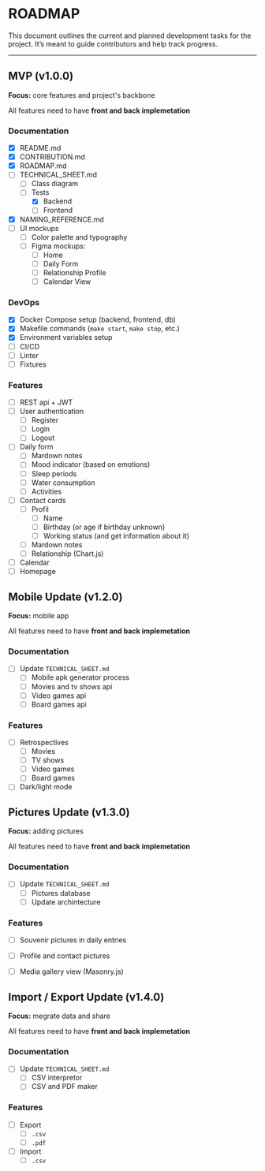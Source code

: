 # ROADMAP
This document outlines the current and planned development tasks for the project. It’s meant to guide contributors and help track progress.

---

## MVP (v1.0.0)
**Focus:** core features and project's backbone

All features need to have **front and back implemetation**

### Documentation
- [X] README.md
- [X] CONTRIBUTION.md
- [X] ROADMAP.md
- [ ] TECHNICAL_SHEET.md
  - [ ] Class diagram
  - [ ] Tests
    - [X] Backend
    - [ ] Frontend
- [X] NAMING_REFERENCE.md
- [ ] UI mockups
  - [ ] Color palette and typography
  - [ ] Figma mockups:
    - [ ] Home
    - [ ] Daily Form
    - [ ] Relationship Profile
    - [ ] Calendar View

### DevOps
- [X] Docker Compose setup (backend, frontend, db)
- [X] Makefile commands (`make start`, `make stop`, etc.)
- [X] Environment variables setup
- [ ] CI/CD
- [ ] Linter
- [ ] Fixtures

### Features
- [ ] REST api + JWT
- [ ] User authentication
  - [ ] Register
  - [ ] Login
  - [ ] Logout
- [ ] Daily form
  - [ ] Mardown notes
  - [ ] Mood indicator (based on emotions)
  - [ ] Sleep periods
  - [ ] Water consumption
  - [ ] Activities
- [ ] Contact cards
  - [ ] Profil
    - [ ] Name
    - [ ] Birthday (or age if birthday unknown)
    - [ ] Working status (and get information about it)
  - [ ] Mardown notes
  - [ ] Relationship (Chart.js)
- [ ] Calendar
- [ ] Homepage

## Mobile Update (v1.2.0)
**Focus:** mobile app

All features need to have **front and back implemetation**

### Documentation
- [ ] Update `TECHNICAL_SHEET.md`
  - [ ] Mobile apk generator process
  - [ ] Movies and tv shows api
  - [ ] Video games api
  - [ ] Board games api

### Features
- [ ] Retrospectives
  - [ ] Movies
  - [ ] TV shows
  - [ ] Video games
  - [ ] Board games
- [ ] Dark/light mode

## Pictures Update (v1.3.0)
**Focus:** adding pictures

All features need to have **front and back implemetation**

### Documentation
- [ ] Update `TECHNICAL_SHEET.md`
  - [ ] Pictures database
  - [ ] Update archintecture

### Features
- [ ] Souvenir pictures in daily entries
- [ ] Profile and contact pictures
- [ ] Media gallery view (Masonry.js)


## Import / Export Update (v1.4.0)
**Focus:** megrate data and share

All features need to have **front and back implemetation**

### Documentation
- [ ] Update `TECHNICAL_SHEET.md`
  - [ ] CSV interpretor
  - [ ] CSV and PDF maker

### Features
- [ ] Export
  - [ ] `.csv`
  - [ ] `.pdf`
- [ ] Import
  - [ ] `.csv`